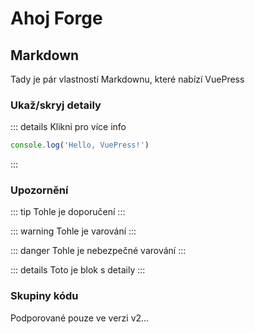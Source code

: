 # Ahoj Forge

## Markdown

Tady je pár vlastností Markdownu, které nabízí VuePress

### Ukaž/skryj detaily

::: details Klikni pro více info
```js
console.log('Hello, VuePress!')
```
:::

### Upozornění

::: tip
Tohle je doporučení
:::

::: warning
Tohle je varování
:::

::: danger
Tohle je nebezpečné varování
:::

::: details
Toto je blok s detaily
:::

### Skupiny kódu

Podporované pouze ve verzi v2...

